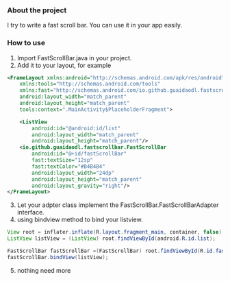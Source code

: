 ### About the project

I try to write a fast scroll bar. You can use it in your app easily.

### How to use

1. Import FastScrollBar.java in your project.
2. Add it to your layout, for example
```xml
<FrameLayout xmlns:android="http://schemas.android.com/apk/res/android"
    xmlns:tools="http://schemas.android.com/tools"
    xmlns:fast="http://schemas.android.com/io.github.guaidaodl.fastscrollbar"
    android:layout_width="match_parent"
    android:layout_height="match_parent"
    tools:context=".MainActivity$PlaceholderFragment">

    <ListView
        android:id="@android:id/list"
        android:layout_width="match_parent"
        android:layout_height="match_parent"/>
    <io.github.guaidaodl.fastscrollbar.FastScrollBar
        android:id="@+id/fastScrollBar"
        fast:textSize="12sp"
        fast:textColor="#B4B4B4"
        android:layout_width="24dp"
        android:layout_height="match_parent"
        android:layout_gravity="right"/>
</FrameLayout>  
```
3. Let your adpter class implement the FastScrollBar.FastScrollBarAdapter interface.
4. using bindview method to bind your listview.
``` java
View root = inflater.inflate(R.layout.fragment_main, container, false);
ListView listView = (ListView) root.findViewById(android.R.id.list);

FastScrollBar fastScrollBar =(FastScrollBar) root.findViewById(R.id.fastScrollBar);
fastScrollBar.bindView(listView);
```
5. nothing need more
